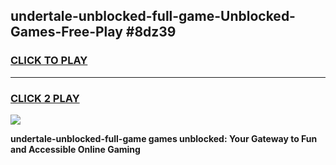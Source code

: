 
## undertale-unblocked-full-game-Unblocked-Games-Free-Play #8dz39
<h3>
<a href="https://us.freeplayer.one?title=undertale-unblocked-full-game&ref=9M">CLICK TO PLAY</a></h3>
<hr>

<h3>
<a href="https://us.freeplayer.one?title=undertale-unblocked-full-game&ref=9M">CLICK 2 PLAY</a>
  
</h3>

<a href="https://us.freeplayer.one?title=undertale-unblocked-full-game&ref=9M"><img src="https://clearcache.store/games.png"></a>


**undertale-unblocked-full-game games unblocked: Your Gateway to Fun and Accessible Online Gaming**
